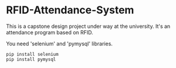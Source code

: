 # RFID-Attendance-System

This is a capstone design project under way at the university. It's an attendance program based on RFID.

You need 'selenium' and 'pymysql' libraries.

    pip install selenium
    pip install pymysql


